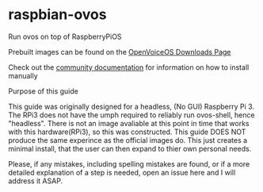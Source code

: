 # raspbian-ovos

Run ovos on top of RaspberryPiOS

Prebuilt images can be found on the [OpenVoiceOS Downloads Page](https://downloads.openvoiceos.com/images/picroft/github/workspace/pi-gen/deploy/)

Check out the [community documentation](https://openvoiceos.github.io/community-docs/raspbian_ovos/) for information on how to install manually

Purpose of this guide

This guide was originally designed for a headless, (No GUI) Raspberry Pi 3. The RPi3 does not have the umph required to reliably run ovos-shell, hence "headless". There is not an image avaliable at this point in time that works with this hardware(RPi3), so this was constructed. This guide DOES NOT produce the same experince as the official images do. This just creates a minimal install, that the user can then expand to thier own personal needs.

Please, if any mistakes, including spelling mistakes are found, or if a more detailed explanation of a step is needed, open an issue here and I will address it ASAP.
